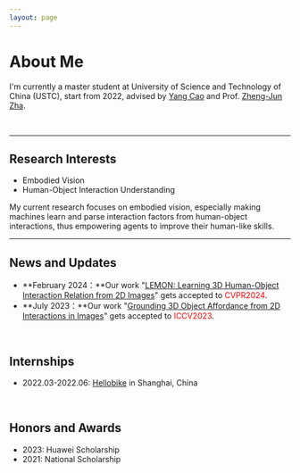 ```yaml
---
layout: page
---
```


# About Me

I'm currently a master student at University of Science and Technology of China (USTC), start from 2022, advised by [Yang Cao](https://scholar.google.com.hk/citations?hl=zh-CN&user=K7rTHNcAAAAJ) and Prof. [Zheng-Jun Zha](https://scholar.google.com.hk/citations?hl=zh-CN&user=gDnBC1gAAAAJ).

<br>

<!-- ## Academic Background -->

<!-- **<font color='red'>[Highlight]</font> I am looking for PhD to start in 2025 Fall. Contact me if you have any leads!** [talk with me](https://calendly.com/lancecai/meet-with-lance) -->

<!-- - **Sep 2022 - Now:** University of Science and Technology of China (USTC)
- **Sep 2018 - June 2022:** SiChuan Agriculture University (SICAU) -->

---

## Research Interests

- Embodied Vision
- Human-Object Interaction Understanding

My current research focuses on embodied vision, especially making machines learn and parse interaction factors from human-object interactions, thus empowering agents to improve their human-like skills.
<br>

---

## News and Updates
- **February 2024：**Our work "[LEMON: Learning 3D Human-Object Interaction Relation from 2D Images](https://yyvhang.github.io/LEMON/)" gets accepted to <font color='red'>CVPR2024</font>.
- **July 2023：**Our work "[Grounding 3D Object Affordance from 2D Interactions in Images](https://yyvhang.github.io/publications/IAG/index.html)" gets accepted to <font color='red'>ICCV2023</font>.

<br>

## Internships
- 2022.03-2022.06: [Hellobike](https://www.hello-inc.com/) in Shanghai, China

<br>

## Honors and Awards
- 2023: Huawei Scholarship
- 2021: National Scholarship


